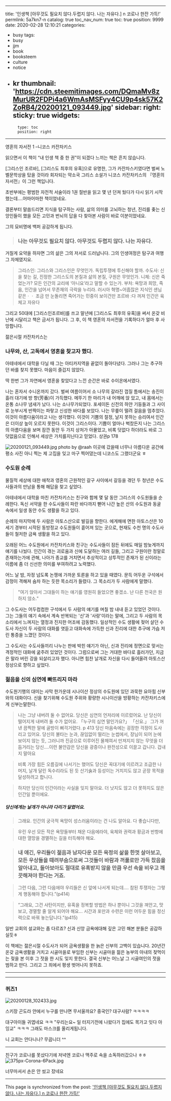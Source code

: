 
---
title: '인생책 [아무것도 필요치 않다.두렵지 않다. 나는 자유다.] n 코로나 한잔 가득!'
permlink: 5a7kn7-n
catalog: true
toc_nav_num: true
toc: true
position: 9999
date: 2020-02-28 12:10:21
categories:
- busy
tags:
- busy
- jjm
- book
- booksteem
- culture
- notice
- kr
thumbnail: 'https://cdn.steemitimages.com/DQmaMv8zMurUR2FDPi4a6WmAsMSFyy4CU9p4sk57K2ZoRB4/20200121_093449.jpg'
sidebar:
    right:
        sticky: true
widgets:
    -
        type: toc
        position: right
---


영혼의 자서전 1 –니코스 카잔차키스

읽으면서 이 책이 “내 인생 책 중 한 권”이 되겠다 느끼는 책은 흔치 않습니다. 

[그리스인 조르바], [그리스도 최후의 유혹]으로 유명한, 그가 카잔차스키였다면 벌써 노벨문학상을 탔을 것이라 회자되는 약소국 그리스 소설가 니코스 카잔차키스의 『영혼의 자서전』이 그런 책입니다. 

초반부에는 평범한 자전적 서술이라 1권 절반을 읽고 몇 년 던져 뒀다가 다시 읽기 시작했는데....어마어마한 책이었네요. 

결론부터 말씀드리면 지식을 탐구하는 사람, 삶의 의미를 고뇌하는 청년, 진리를 좆는 신앙인들이 했을 모든 고민과 번뇌의 답을 다 찾아본 사람이 바로 이분이었네요.

그의 묘비명에 백퍼 공감하게 됩니다.
> ### 나는 아무것도 필요치 않다. 아무것도 두렵지 않다. 나는 자유다.

거칠게 요약을 하자면 그의 삶은 그의 저서로 드러납니다. 그의 인생여정은 탐구과 여행 그 자체였지요. 

> 그리스인: 그리스와 그리스인은 무엇인가. 독립투쟁에 투신해야 할까.
수도사: 신을 찾는 길, 진정한 그리스도의 본질과 삶의 본질, 구원은 무엇인가.
니체: 신은 죽었는가? 모든 인간의 교리에 ‘아니요’라고 말할 수 있는가.
부처: 욕망과 희망, 죽음, 인간을 넘어서 무존재의 극락을 누리라.
러시아 혁명~어줍잖은 지식인  샌님같은ㆍㆍ 조금 만 눈돌리면  죽어가는 민중이 보이건만
조르바 :다 꺼져 인간은 육체고 자유다

그리고 50대에 [그리스인조르바]를 쓰고 말년에 [그리스도 최후의 유혹]을 써서 온갖 비난에 시달리고 책은 금서가 됩니다.  그 후, 이 책 영혼의 자서전을 기록하다가 얼마 후 사망합니다. 

젊은시절 카잔차키스는 
### 나무와, 산, 고독에서 영혼을 찾고자 했다.

아테네에서 대학을 다닐 때 그는 아티카지역을 끝없이 돌아다녔다. 그러나 그는 추구하던 바를 찾지 못했다. 마음이 즐겁지 않았다.

딱 한번 그가 자연에서 영혼을 찾았다고 느낀 순간은 바로 수이온에서였다.

나는 혼자서 수니온까지 갔다. 벌써 여름이어서 소 나무의 갈라진 껍질 틈에서는 송진이 흘러 대기에 방 향(芳香)이 가득했다. 메뚜기 한 마리가 내 어깨에 앉 았고, 내 몸에서는 온통 소나무 냄새가 났다. 나는 소나무가되었다. 포세이돈 신전의 하얀 기둥들과 그 사이로 눈부시게 반짝이는 파랗고 신성한 바다를 보았다. 
나는 무릎이 떨려 걸음을 멈추었다. 
이것이 아름다움이라고 나는 생각했다. 이것이 기쁨의 절정, 날지 못하는 승리여서 인간은 더이상 높이 오르지 못한다. 이것이 그리스이다. 
기쁨이 얼마나 벅찼든지 나는 그리스의 아름다움을 보며 잠깐 동안 두 가지 상처가 아물었고, 비록 덧없다 하더라도 바로 그 덧없음으로 인해서 세상은 가치를지닌다고 믿었다. 상권p 178

![20200121_093449.jpg](https://cdn.steemitimages.com/DQmaMv8zMurUR2FDPi4a6WmAsMSFyy4CU9p4sk57K2ZoRB4/20200121_093449.jpg)
photo by @raah 
이곳에  갔을때  너무나 아름다운 공간에 평소 사진 아니 찍는 제  고집을 잊고  마구 찍어댔는데
니코스도 그랬더군요 ㅎ

### 수도원 순례
물질적 세상에 대한 애착과 영혼의 근원적인 갈구 사이에서 갈등을 겪던 두 청년은 수도사들과의 만남을 통해 해답을 찾고 싶었다. 

아테네에서 대학을 마친 카잔차키스는 친구와 함께 몇 달 동안 그리스의 수도원들을 순례한다. 독신 서약을 한 수도사들이 파란 바다까지 뻗어 나간 높은 산의 수도원과 동굴 속에서 일생 동안 수도 생활을 하고 있다. 

순례의 마지막에 두 사람은 아토스산으로 발길을 향한다. 에게해에 면한 아토스산은 10세기 경부터 시작된 동방정교 수도원들이 흩어져 있는 곳으로, 현재도 수천 명의 수도사들이 철저한 금욕 생활을 하고 있다.

오래된 어느 수도원에서 카잔차키스와 친구는 수도사들이 잠든 뒤에도 매일 밤늦게까지 얘기를 나눴다. 인간이 겪는 괴로움과 신에 도달하는 여러 길들, 그리고 구원이란 정말로 존재하는가에 관해, 나아가 종교를 거치면서 추상적이고 상투적인 존재가 된 신이라는 이름에 좀 더 신선한 의미를 부여하려고 노력했다.

어느 날 밤, 자정 넘도록 논쟁에 가까운 토론을 하고 있을 때였다. 문득 어두운 구석에서 감정이 격해져 숨차 하는 듯한 목소리가 들렸다. 그 목소리가 두 사람에게 말했다.

> "여기 앉아서 그대들이 하는 얘기를 영원히 들었으면 좋겠소. 난 다른 천국은 원하지 않소."

그 수도사는 어두컴컴한 구석에서 두 사람의 얘기를 며칠 밤 내내 듣고 있었던 것이다. 그는 그들의 얘기 속에서 계속 반복되는 '신'과 '사랑'이라는 말에, 그리고 두 사람의 목소리에서 느껴지는 열정과 진지한 어조에 감동했다. 
 일상적인 수도 생활에 젖어 살던 수도사 자신이 두 사람의 대화를 엿듣고 대화속에 가득한 신과 진리에 대한 추구에 가슴 저린 통증을 느꼈던 것이다.

그 수도사는 수도사들끼리 나누는 판에 박힌 얘기가 아닌, 신과 진리에 정면으로 맞서는 격정적인 대화에 굶주려 있었던 것이다. 그럼으로써 그는 거대한 바다로 흘러가던, 지금은 말라 버린 강을 되살리고자 했다. 아니면 힘찬 날개로 자신을 다시 들어올려 아토스산 정상으로 향하고 싶었다.



### 젊음을 신의 심연에 빠뜨리지 마라

수도원기행의 대미는 사막 한가운데 시나이산 정상의 수도원에 있던 과묵한 요아힘 신부와의 대화이다.
신을 찾기위해 수도원 주위와 황량한 시나이산을 방황하는 카잔차키스에게 신부는말한다.

> 나는 그냥 내버려 둘 수 없어요. 
당신은 심연의 언저리에 이르렀어요. 난 당신이 떨어지게 내버려 둘 수가 없어요.
「누구의 심연 말인가요?」
「신요.」 그가 꺼낸 끔찍한 말에 골방이 삐걱거렸다. p 413
당신 마음속에는 굉장한 걱정이 도사리고 있어요. 당신의 불타는 눈과, 끊임없이 떨리는 눈썹에서, 장님이 되어 눈에 보이지 않는 듯, 그러니까 진공으로 이루어진 물체여서 만져지지 않는 무엇을 더듬거리는 당신....이런 불안감은 당신을 광증이나 완전성으로 이끌고 갑니다. 
겁내지 말아요


> 비록 가장 힘든 오름길에 나서기는 했어도 당신은 꼭대기에 이르려고 조급한 나머지, 날개 달린 독수리라도 된 듯 산기숡과 등성이는 거치지도 않고 곧장 목적을 달성하려고 합니다. 

> 하지만 당신이 인간이라는 사실을 잊지 말아요. 더 낫지도 않고 더 못하지도 않은 인간일 뿐이에요. 

##### 당신에게는 날개가 아니라 다리가 달렸어요. 

> 그래요. 인간의 궁극적 욕망이 성스러움이라는 건 나도 알아요. 다 좋습니다만, 

> 우린 우선 모든 작은 욕망들부터 채운 다음에라야, 육체와 권력과 황금과 반항에 대한 열망을 경멸하는 길을 터득해야 해요.

> ### 내 얘긴, 우리들이 젊음과 남자다운 모든 욕정의 삶을 한껏 살아보고, 모든 우상들을 때려부숨으로써 그것들이 바람과 꺼풀로만 가득 찼음을 알아내고, 돌아보아도 절대로 유혹받지 않을 만큼 우선 속을 비우고 깨끗해져야 한다는 거죠. 

>그런 다음, 그런 다음에야 우리들은 신 앞에 나서게 되는데…. 참된 투쟁자는 그렇게 행동해야 합니다.”(p414)

> “그래요, 그건 사탄이지만, 유혹을 정복할 방법은 하나 뿐이니 그것을 껴안고, 맛보고, 경멸할 줄 알게 되어야 해요… 시간과 포만과 수련은 이런 어두운 힘을 정신력으로 바꿔 놓는답니다.”(p415)

일반 교회의 설교와는 좀  다르죠?
신과 신앙 금욕에대해 깊은 고민  해본 분들은 공감하실듯ㅎ

이 책에는 젊은시절 수도사가 되어 금욕생활을 한 늙은 신부의 고백이 있습니다.
20년간 온갖 금욕생활을 거치고 시골마을로 부임한 신부는 시골마을 젊은 농부의 아내의 젖먹이는 젖을 본 이후
그 젓을 한 시도 잊지 못한다. 결국 신부는 어느날 그 시골여인의 젓을 범하고 만다.  그리고 그 죄에서 평생 벗어나지 못하죠. 

---
---
### 퀴즈1
![20200128_102433.jpg](https://cdn.steemitimages.com/DQmYu6jyZF5wPmRfbyxpFjJy5hqNLh9HxuJn4U63X7pwWF8/20200128_102433.jpg)

스키장 곤도라 안에서 누구를 만나면 무서울까요?
중국인? 대구사람? ㅋㅋㅋㅋ

대구아이들 귀엽네요 ㅋㅋ 
"우리는요~ 일 터지기전에 나왔다가  집에도 목가고 잇다 아잉교" ㅋㅋㅋ
그래도 마스크를 올리게됩니다. 

니 교회는 안다니나?
무굡니더 ^^

---
친구가 코로나를 못샀다기에
저녁엔 코로나 맥주로 속을 소독하러갔으나
ㅎㅎ
![375px-Corona-6Pack.jpg](https://cdn.steemitimages.com/DQmaqUJCS3cN5mmEUewdtndoBHprApkMjbVDNzNTQ1FRhJ9/375px-Corona-6Pack.jpg)

너무마셔서 손은 안 씼고 잤네요

- - -

This page is synchronized from the post: ['인생책 [아무것도 필요치 않다.두렵지 않다. 나는 자유다.] n 코로나 한잔 가득!'](https://steemit.com/@raah/5a7kn7-n)
